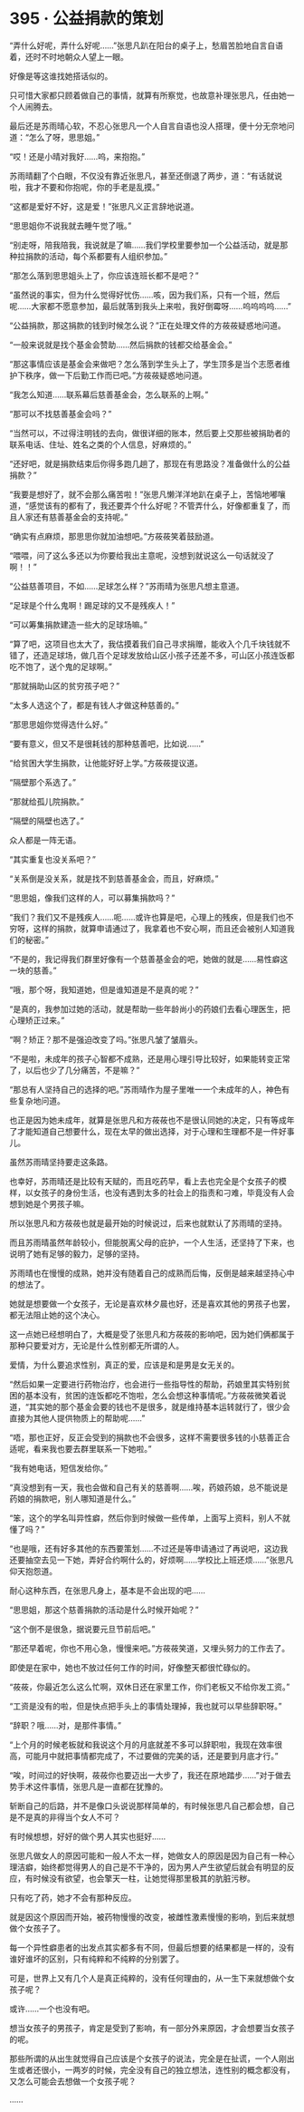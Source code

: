 # 395 · 公益捐款的策划

“弄什么好呢，弄什么好呢……”张思凡趴在阳台的桌子上，愁眉苦脸地自言自语着，还时不时地朝众人望上一眼。

好像是等这谁找她搭话似的。

只可惜大家都只顾着做自己的事情，就算有所察觉，也故意补理张思凡，任由她一个人闹腾去。

最后还是苏雨晴心软，不忍心张思凡一个人自言自语也没人搭理，便十分无奈地问道：“怎么了呀，思思姐。”

“哎！还是小晴对我好……呜，来抱抱。”

苏雨晴翻了个白眼，不仅没有靠近张思凡，甚至还倒退了两步，道：“有话就说啦，我才不要和你抱呢，你的手老是乱摸。”

“这都是爱好不好，这是爱！”张思凡义正言辞地说道。

“思思姐你不说我就去睡午觉了哦。”

“别走呀，陪我陪我，我说就是了嘛……我们学校里要参加一个公益活动，就是那种拉捐款的活动，每个系都要有人组织参加。”

“那怎么落到思思姐头上了，你应该连班长都不是吧？”

“虽然说的事实，但为什么觉得好忧伤……咳，因为我们系，只有一个班，然后呢……大家都不愿意参加，最后就落到我头上来啦，我好倒霉呀……呜呜呜呜……”

“公益捐款，那这捐款的钱到时候怎么说？”正在处理文件的方莜莜疑惑地问道。

“一般来说就是找个基金会赞助……然后捐款的钱都交给基金会。”

“那这事情应该是基金会来做吧？怎么落到学生头上了，学生顶多是当个志愿者维护下秩序，做一下后勤工作而已吧。”方莜莜疑惑地问道。

“我怎么知道……联系幕后慈善基金会，怎么联系的上啊。”

“那可以不找慈善基金会吗？”

“当然可以，不过得注明钱的去向，做很详细的账本，然后要上交那些被捐助者的联系电话、住址、姓名之类的个人信息，好麻烦的。”

“还好吧，就是捐款结束后你得多跑几趟了，那现在有思路没？准备做什么的公益捐款？”

“我要是想好了，就不会那么痛苦啦！”张思凡懒洋洋地趴在桌子上，苦恼地嘟嚷道，“感觉该有的都有了，我还要弄个什么好呢？不管弄什么，好像都重复了，而且人家还有慈善基金会的支持呢。”

“确实有点麻烦，那思思你就加油想吧。”方莜莜笑着鼓励道。

“喂喂，问了这么多还以为你要给我出主意呢，没想到就说这么一句话就没了啊！！”

“公益慈善项目，不如……足球怎么样？”苏雨晴为张思凡想主意道。

“足球是个什么鬼啊！踢足球的又不是残疾人！”

“可以筹集捐款建造一些大的足球场嘛。”

“算了吧，这项目也太大了，我估摸着我们自己寻求捐赠，能收入个几千块钱就不错了，还造足球场，做几百个足球发放给山区小孩子还差不多，可山区小孩连饭都吃不饱了，送个鬼的足球啊。”

“那就捐助山区的贫穷孩子吧？”

“太多人选这个了，都是有钱人才做这种慈善的。”

“那思思姐你觉得选什么好。”

“要有意义，但又不是很耗钱的那种慈善吧，比如说……”

“给贫困大学生捐款，让他能好好上学。”方莜莜提议道。

“隔壁那个系选了。”

“那就给孤儿院捐款。”

“隔壁的隔壁也选了。”

众人都是一阵无语。

“其实重复也没关系吧？”

“关系倒是没关系，就是找不到慈善基金会，而且，好麻烦。”

“思思姐，像我们这样的人，可以募集捐款吗？”

“我们？我们又不是残疾人……呃……或许也算是吧，心理上的残疾，但是我们也不穷呀，这样的捐款，就算申请通过了，我拿着也不安心啊，而且还会被别人知道我们的秘密。”

“不是的，我记得我们群里好像有一个慈善基金会的吧，她做的就是……易性癖这一块的慈善。”

“哦，那个呀，我知道她，但是谁知道是不是真的呢？”

“是真的，我参加过她的活动，就是帮助一些年龄尚小的药娘们去看心理医生，把心理矫正过来。”

“啊？矫正？那不是强迫改变了吗。”张思凡皱了皱眉头。

“不是啦，未成年的孩子心智都不成熟，还是用心理引导比较好，如果能转变正常了，以后也少了几分痛苦，不是嘛？”

“那总有人坚持自己的选择的吧。”苏雨晴作为屋子里唯一一个未成年的人，神色有些复杂地问道。

也正是因为她未成年，就算是张思凡和方莜莜也不是很认同她的决定，只有等成年了才能知道自己想要什么，现在太早的做出选择，对于心理和生理都不是一件好事儿。

虽然苏雨晴坚持要走这条路。

也幸好，苏雨晴还是比较有天赋的，而且吃药早，看上去也完全是个女孩子的模样，以女孩子的身份生活，也没有遇到太多的社会上的指责和刁难，毕竟没有人会想到她是个男孩子嘛。

所以张思凡和方莜莜也就是最开始的时候说过，后来也就默认了苏雨晴的坚持。

而且苏雨晴虽然年龄较小，但能脱离父母的庇护，一个人生活，还坚持了下来，也说明了她有足够的毅力，足够的坚持。

苏雨晴也在慢慢的成熟，她并没有随着自己的成熟而后悔，反倒是越来越坚持心中的想法了。

她就是想要做一个女孩子，无论是喜欢林夕晨也好，还是喜欢其他的男孩子也罢，都无法阻止她的这个决心。

这一点她已经想明白了，大概是受了张思凡和方莜莜的影响吧，因为她们俩都属于那种只要爱对方，无论是什么性别都无所谓的人。

爱情，为什么要追求性别，真正的爱，应该是和是男是女无关的。

“然后如果一定要进行药物治疗，也会进行一些指导性的帮助，药娘里其实特别贫困的基本没有，贫困的连饭都吃不饱啦，怎么会想这种事情呢。”方莜莜微笑着说道，“其实她的那个基金会要的钱也不是很多，就是维持基本运转就行了，很少会直接为其他人提供物质上的帮助呢……”

“唔，那也正好，反正会受到的捐款也不会很多，这样不需要很多钱的小慈善正合适呢，看来我也要去群里联系一下她啦。”

“我有她电话，短信发给你。”

“真没想到有一天，我也会做和自己有关的慈善啊……唉，药娘药娘，总不能说是药娘的捐款吧，别人哪知道是什么。”

“笨，这个的学名叫异性癖，然后你到时候做一些传单，上面写上资料，别人不就懂了吗？”

“也是哦，还有好多其他的东西要策划……不过还是等申请通过了再说吧，这边我还要抽空去见一下她，弄好合约啊什么的，好烦啊……学校比上班还烦……”张思凡仰天抱怨道。

耐心这种东西，在张思凡身上，基本是不会出现的吧……

“思思姐，那这个慈善捐款的活动是什么时候开始呢？”

“这个倒不是很急，据说要元旦节前后吧。”

“那还早着呢，你也不用心急，慢慢来吧。”方莜莜笑道，又埋头努力的工作去了。

即使是在家中，她也不放过任何工作的时间，好像整天都很忙碌似的。

“莜莜，你最近怎么这么忙啊，双休日还在家里工作，你们老板又不给你发工资。”

“工资是没有的啦，但是快点把手头上的事情处理掉，我也就可以早些辞职呀。”

“辞职？哦……对，是那件事情。”

“上个月的时候老板就和我说这个月的月底就差不多可以辞职啦，我现在效率很高，可能月中就把事情都完成了，不过要做的完美的话，还是要到月底才行。”

“唉，时间过的好快啊，莜莜你也要迈出一大步了，我还在原地踏步……”对于做去势手术这件事情，张思凡是一直都在犹豫的。

斩断自己的后路，并不是像口头说说那样简单的，有时候张思凡自己都会想，自己是不是真的非得当个女人不可？

有时候想想，好好的做个男人其实也挺好……

张思凡做女人的原因可能和一般人不太一样，她做女人的原因是因为自己有一种心理洁癖，始终都觉得男人的自己是不干净的，因为男人产生欲望后就会有明显的反应，有时候没有欲望，也会擎天一柱，让她觉得那里极其的肮脏污秽。

只有吃了药，她才不会有那种反应。

就是因这个原因而开始，被药物慢慢的改变，被雌性激素慢慢的影响，到后来就想做个女孩子了。

每一个异性癖患者的出发点其实都多有不同，但最后想要的结果都是一样的，没有谁好谁坏的区别，只有纯粹和不纯粹的分别罢了。

可是，世界上又有几个人是真正纯粹的，没有任何理由的，从一生下来就想做个女孩子呢？

或许……一个也没有吧。

想当女孩子的男孩子，肯定是受到了影响，有一部分外来原因，才会想要当女孩子的呢。

那些所谓的从出生就觉得自己应该是个女孩子的说法，完全是在扯谎，一个人刚出生或者还很小，一两岁的时候，完全没有自己的独立想法，连性别的概念都没有，又怎么可能会去想做一个女孩子呢？

……
